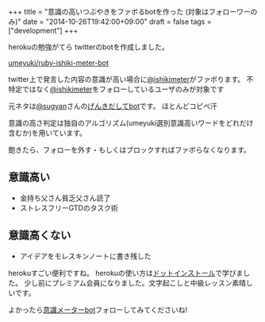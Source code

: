 +++
title = "意識の高いつぶやきをファボるbotを作った (対象はフォローワーのみ)"
date = "2014-10-26T19:42:00+09:00"
draft = false
tags = ["development"]
+++

herokuの勉強がてら twitterのbotを作成しました。

[umeyuki/ruby-ishiki-meter-bot](https://github.com/umeyuki/ruby-ishiki-meter-bot)

twitter上で発言した内容の意識が高い場合に[@ishikimeter](http://twitter.com/ishikimeter)がファボります。
不特定ではなく[@ishikimeter](http://twitter.com/ishikimeter)をフォローしているユーザのみが対象です

元ネタは[@sugyan](http://twitter.com/sugyan)さんの[げんきだしてbot](https://twitter.com/genkidashitebot)です。
ほとんどコピペ汗

意識の高さ判定は独自のアルゴリズム(umeyuki選別意識高いワードをどれだけ含むか)を用いています。

飽きたら、フォローを外す・もしくはブロックすればファボらなくなります。

## 意識高い

- 金持ち父さん貧乏父さん読了
- ストレスフリーGTDのタスク術

## 意識高くない

- アイデアをモレスキンノートに書き残した

herokuすごい便利ですね。
herokuの使い方は[ドットインストール](http://dotinstall.com/lessons/basic_heroku)で学びました。
少し前にプレミアム会員になりました。文字起こしと中級レッスン素晴しいです。


よかったら[意識メーターbot](http://twitter.com/ishikimeter)フォローしてみてくださいね!
